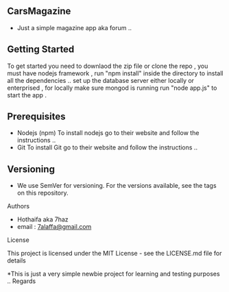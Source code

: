 

## CarsMagazine ##

 - Just a simple magazine app aka forum ..



## Getting Started ##


 To get started you need to downlaod the zip file or clone the repo , you must have nodejs framework , run "npm install" inside the directory to install all the dependencies ..
 set up the database server either locally or enterprised , for locally make sure mongod is running 
 run "node app.js" to start the app .
 
 
## Prerequisites ##

 - Nodejs (npm) 
    To install nodejs go to their website and follow the instructions ..
 - Git 
    To install Git go to their website and follow the instructions ..

## Versioning ##

- We use SemVer for versioning. For the versions available, see the tags on this repository.





Authors

 - Hothaifa aka 7haz
 - email : 7alaffa@gmail.com

License

This project is licensed under the MIT License - see the LICENSE.md file for details




 *This is just a very simple newbie project for learning and testing purposes .. Regards